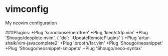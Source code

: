 # vimconfig
My neovim configuration

###Plugins:
+Plug 'scrooloose/nerdtree'
+Plug 'kien/ctrlp.vim'
+Plug 'Shougo/deoplete.nvim', { 'do': ':UpdateRemotePlugins' }
+Plug 'artur-shaik/vim-javacomplete2'
+Plug 'brooth/far.vim'
+Plug 'Shougo/neosnippet'
+Plug 'Shougo/neosnippet-snippets'
+Plug 'Shougo/neco-syntax'
